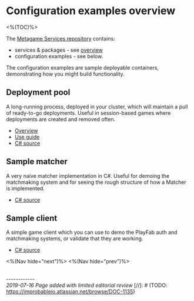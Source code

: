 # Configuration examples overview
<%(TOC)%>

The [Metagame Services repository](http://github.com/spatialos/metagame-services) contains:

* services & packages - see [overview]({{urlRoot}}/content/services-packages/services-intro)
* configuration examples - see below.

The configuration examples are sample deployable containers, demonstrating how you might build functionality.

## Deployment pool

A long-running process, deployed in your cluster, which will maintain a pull of ready-to-go deployments. Useful in session-based games where deployments are created and removed often.

- [Overview]({{urlRoot}}/content/configuration-examples/deployment-pool/overview)
- [Use guide]({{urlRoot}}/content/configuration-examples/deployment-pool/usage)
- [C# source](http://github.com/spatialos/metagame-services/services/csharp/DeploymentPool)

## Sample matcher

A very naive matcher implementation in C#. Useful for demoing the matchmaking system and for seeing the rough structure of how a Matcher is implemented.

- [C# source](http://github.com/spatialos/metagame-services/services/csharp/SampleMatcher)

## Sample client

A simple game client which you can use to demo the PlayFab auth and matchmaking systems, or validate that they are working.

- [C# source](http://github.com/spatialos/metagame-services/services/csharp/SampleClient)

<%(Nav hide="next")%>
<%(Nav hide="prev")%>

<br/>------------<br/>
_2019-07-16 Page added with limited editorial review_
[//]: # (TODO: https://improbableio.atlassian.net/browse/DOC-1135)
